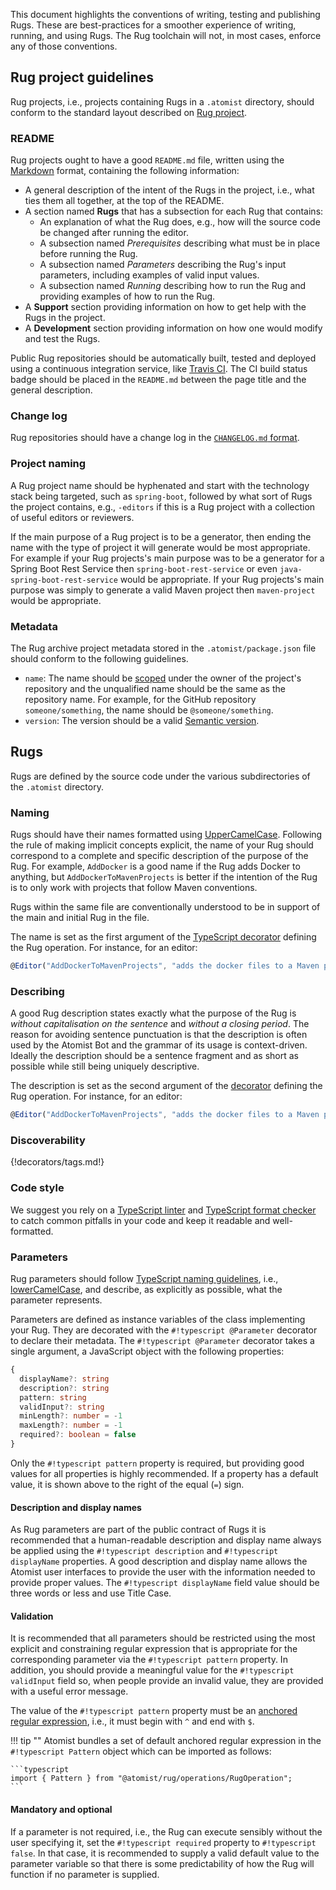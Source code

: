 This document highlights the conventions of writing, testing and
publishing Rugs.  These are best-practices for a smoother experience
of writing, running, and using Rugs. The Rug toolchain will not, in
most cases, enforce any of those conventions.

## Rug project guidelines

Rug projects, i.e., projects containing Rugs in a `.atomist`
directory, should conform to the standard layout described on
[Rug project][project].

[project]: projects.md

### README

Rug projects ought to have a good `README.md` file, written using
the [Markdown][markdown] format, containing the following information:

-   A general description of the intent of the Rugs in the project,
    i.e., what ties them all together, at the top of the README.
-   A section named **Rugs** that has a subsection for each Rug that
    contains:
    -   An explanation of what the Rug does, e.g., how will the
        source code be changed after running the editor.
    -   A subsection named *Prerequisites* describing what must be in
        place before running the Rug.
    -   A subsection named *Parameters* describing the Rug's input
        parameters, including examples of valid input values.
    -   A subsection named *Running* describing how to run the Rug and
        providing examples of how to run the Rug.
-   A **Support** section providing information on how to get help
    with the Rugs in the project.
-   A **Development** section providing information on how one would
    modify and test the Rugs.

[markdown]: https://guides.github.com/features/mastering-markdown/

Public Rug repositories should be automatically built, tested and
deployed using a continuous integration service,
like [Travis CI][travis].  The CI build status badge should be placed
in the `README.md` between the page title and the general description.

[travis]: https://travis-ci.org/

### Change log

Rug repositories should have a change log in
the [`CHANGELOG.md` format][changelog].

[changelog]: http://keepachangelog.com/

### Project naming

A Rug project name should be hyphenated and start with the technology
stack being targeted, such as `spring-boot`, followed by what sort of
Rugs the project contains, e.g., `-editors` if this is a Rug project
with a collection of useful editors or reviewers.

If the main purpose of a Rug project is to be a generator, then ending
the name with the type of project it will generate would be most
appropriate.  For example if your Rug projects's main purpose was to be
a generator for a Spring Boot Rest Service then
`spring-boot-rest-service` or even `java-spring-boot-rest-service`
would be appropriate. If your Rug projects's main purpose was simply to
generate a valid Maven project then `maven-project` would be appropriate.

### Metadata

The Rug archive project metadata stored in the `.atomist/package.json`
file should conform to the following guidelines.

-   `name`: The name should be [scoped][scope] under the owner of the
    project's repository and the unqualified name should be the same
    as the repository name.  For example, for the GitHub repository
    `someone/something`, the name should be `@someone/something`.
-   `version`: The version should be a valid [Semantic version][semver].

[scope]: https://docs.npmjs.com/getting-started/scoped-packages (NPM Scopes)
[semver]: http://semver.org/ (Semantic Versioning)

<!-- Do we want to say something about appropriate version ranges to use for dependencies? -->

## Rugs

Rugs are defined by the source code under the various subdirectories
of the `.atomist` directory.

### Naming

Rugs should have their names formatted using [UpperCamelCase][ucc].
Following the rule of making implicit concepts explicit, the name of
your Rug should correspond to a complete and specific description of
the purpose of the Rug.  For example, `AddDocker` is a good name if
the Rug adds Docker to anything, but `AddDockerToMavenProjects` is
better if the intention of the Rug is to only work with projects that
follow Maven conventions.

[ucc]: http://wiki.c2.com/?UpperCamelCase

Rugs within the same file are conventionally understood to be
in support of the main and initial Rug in the file.

The name is set as the first argument of
the [TypeScript decorator][decorators] defining the Rug operation.
For instance, for an editor:

```typescript
@Editor("AddDockerToMavenProjects", "adds the docker files to a Maven project")
```

[decorators]: https://www.typescriptlang.org/docs/handbook/decorators.html

### Describing

A good Rug description states exactly what the purpose of the Rug is
*without capitalisation on the sentence* and *without a closing
period*.  The reason for avoiding sentence punctuation is that the
description is often used by the Atomist Bot and the grammar of its
usage is context-driven.  Ideally the description should be a sentence
fragment and as short as possible while still being uniquely
descriptive.

The description is set as the second argument of the [decorator][decorators]
defining the Rug operation. For instance, for an editor:

```typescript
@Editor("AddDockerToMavenProjects", "adds the docker files to a Maven project")
```

### Discoverability

{!decorators/tags.md!}

### Code style

We suggest you rely on a [TypeScript linter][tslint] and
[TypeScript format checker][tsfmt] to catch common pitfalls in your code and
keep it readable and well-formatted.

[tslint]: https://github.com/palantir/tslint
[tsfmt]: https://github.com/vvakame/typescript-formatter

### Parameters

Rug parameters should follow [TypeScript naming guidelines][ts-gl],
i.e., [lowerCamelCase][lowerCamelCase], and describe, as explicitly as
possible, what the parameter represents.

[ts-gl]: https://github.com/Microsoft/TypeScript/wiki/Coding-guidelines
[lowerCamelCase]: https://en.wikipedia.org/wiki/Camel_case

Parameters are defined as instance variables of the class implementing
your Rug.  They are decorated with the `#!typescript @Parameter`
decorator to declare their metadata.  The `#!typescript @Parameter`
decorator takes a single argument, a JavaScript object with the
following properties:

```typescript
{
  displayName?: string
  description?: string
  pattern: string
  validInput?: string
  minLength?: number = -1
  maxLength?: number = -1
  required?: boolean = false
}
```

Only the `#!typescript pattern` property is required, but providing
good values for all properties is highly recommended.  If a property
has a default value, it is shown above to the right of the equal (`=`)
sign.

#### Description and display names

As Rug parameters are part of the public contract of Rugs it is
recommended that a human-readable description and display name always
be applied using the `#!typescript description` and `#!typescript
displayName` properties.  A good description and display name allows
the Atomist user interfaces to provide the user with the information
needed to provide proper values.  The `#!typescript displayName` field
value should be three words or less and use Title Case.

#### Validation

It is recommended that all parameters should be restricted using the
most explicit and constraining regular expression that is appropriate
for the corresponding parameter via the `#!typescript pattern`
property.  In addition, you should provide a meaningful value for the
`#!typescript validInput` field so, when people provide an invalid
value, they are provided with a useful error message.

The value of the `#!typescript pattern` property must be
an [anchored regular expression][anchoredregex], i.e., it must begin
with `^` and end with `$`.

[anchoredregex]: http://www.regular-expressions.info/anchors.html

!!! tip ""
    Atomist bundles a set of default anchored regular expression in the
    `#!typescript Pattern` object which can be imported as follows:

    ```typescript
    import { Pattern } from "@atomist/rug/operations/RugOperation";
    ```

#### Mandatory and optional

If a parameter is not required, i.e., the Rug can execute sensibly
without the user specifying it, set the `#!typescript required`
property to `#!typescript false`.  In that case, it is recommended to
supply a valid default value to the parameter variable so that there
is some predictability of how the Rug will function if no parameter is
supplied.
